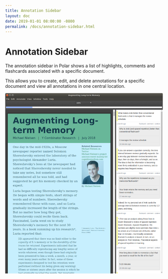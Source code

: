 ```yaml
---
title: Annotation Sidebar
layout: doc
date: 2019-01-01 08:00:00 -0800
permalink: /docs/annotation-sidebar.html
---
```


# Annotation Sidebar

The annotation sidebar in Polar shows a list of highlights, comments and
flashcards associated with a specific document.

This allows you to create, edit, and delete annotations for a specific document
and view all annotations in one central location. 

<p class="text-center"><img class="img-fluid img-shadow" src="/assets/screenshots/annotation-sidebar.png"></p>
